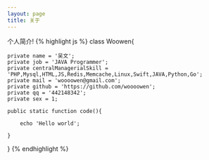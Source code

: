 ```yaml
---
layout: page
title: 关于
---
```

个人简介!
{% highlight js %}
class Woowen{

	private name = '吴文';		
	private job = 'JAVA Programmer';
	private centralManagerialSkill = 'PHP,Mysql,HTML,JS,Redis,Memcache,Linux,Swift,JAVA,Python,Go';
	private mail = 'woooowen@gmail.com';
	private github = 'https://github.com/woooowen';
	private qq = '442148342';	
	private sex = 1;
	
	public static function code(){		

		echo 'Hello world';
		
	}

}
{% endhighlight %}